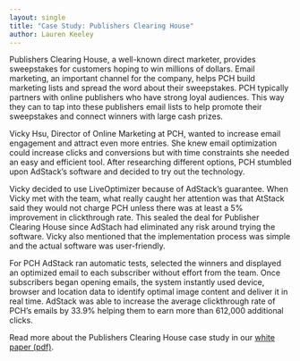 ```yaml
---
layout: single
title: "Case Study: Publishers Clearing House"
author: Lauren Keeley 
---
```

Publishers Clearing House, a well-known direct marketer, provides sweepstakes for customers hoping to win millions of dollars. Email marketing, an important channel for the company, helps PCH build marketing lists and spread the word about their sweepstakes.  PCH typically partners with online publishers who have strong loyal audiences. This way they can to tap into these publishers email lists to help promote their sweepstakes and connect winners with large cash prizes. 

Vicky Hsu, Director of Online Marketing at PCH, wanted to increase email engagement and attract even more entries. She knew email optimization could increase clicks and conversions but with time constraints she needed an easy and efficient tool. After researching different options, PCH stumbled upon AdStack’s software and decided to try out the technology.

Vicky decided to use LiveOptimizer because of AdStack’s guarantee. When Vicky met with the team, what really caught her attention was that AtStack said they would not charge PCH unless there was at least a 5% improvement in clickthrough rate. This sealed the deal for Publisher Clearing House since AdStach had eliminated any risk around trying the software. Vicky also mentioned that the implementation process was simple and the actual software was user-friendly.   

For PCH AdStack ran automatic tests, selected the winners and displayed an optimized email to each subscriber without effort from the team. Once subscribers began opening emails, the system instantly used device, browser and location data to identify optimal image content and deliver it in real time. AdStack was able to increase the average clickthrough rate of PCH’s emails by 33.9% helping them to earn more than 612,000 additional clicks. 

Read more about the Publishers Clearing House case study in our [white paper (pdf)](/media/case_study_pch.pdf).  
